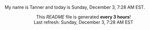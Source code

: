 My name is Tanner and today is Sunday, December 3, 7:28 AM EST.

<p align="center">This <i>README</i> file is generated <b>every 3 hours</b>!</br>Last refresh: Sunday, December 3, 7:28 AM EST<br /></p>
